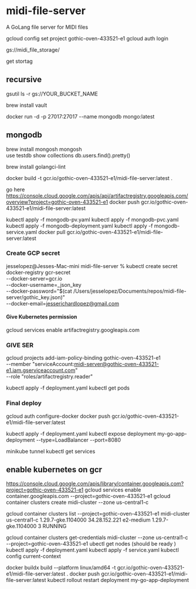# midi-file-server
A GoLang file server for MIDI files 


 gcloud config set project gothic-oven-433521-e1
gcloud auth login

gs://midi_file_storage/

get stortag


## recursive 
gsutil ls -r gs://YOUR_BUCKET_NAME


brew install vault

docker run -d -p 27017:27017 --name mongodb mongo:latest


## mongodb
brew install mongosh
mongosh   
use testdb
show collections
db.users.find().pretty()


brew install golangci-lint



docker build -t gcr.io/gothic-oven-433521-e1/midi-file-server:latest .

go here https://console.cloud.google.com/apis/api/artifactregistry.googleapis.com/overview?project=gothic-oven-433521-e1
docker push gcr.io/gothic-oven-433521-e1/midi-file-server:latest



kubectl apply -f mongodb-pv.yaml
kubectl apply -f mongodb-pvc.yaml
kubectl apply -f mongodb-deployment.yaml
kubectl apply -f mongodb-service.yaml
docker pull gcr.io/gothic-oven-433521-e1/midi-file-server:latest



### Create GCP secret
jesselopez@Jesses-Mac-mini midi-file-server % kubectl create secret docker-registry gcr-secret \
    --docker-server=gcr.io \
    --docker-username=_json_key \
    --docker-password="$(cat /Users/jesselopez/Documents/repos/midi-file-server/gothic_key.json)" \
    --docker-email=jesserichardlopez@gmail.com

#### Give Kubernetes permission
gcloud services enable artifactregistry.googleapis.com

### GIVE SER
gcloud projects add-iam-policy-binding gothic-oven-433521-e1 \
  --member "serviceAccount:midi-server@gothic-oven-433521-e1.iam.gserviceaccount.com" \
  --role "roles/artifactregistry.reader"


kubectl apply -f deployment.yaml
kubectl get pods

### Final deploy
gcloud auth configure-docker
docker push gcr.io/gothic-oven-433521-e1/midi-file-server:latest

kubectl apply -f deployment.yaml
kubectl expose deployment my-go-app-deployment --type=LoadBalancer --port=8080

minikube tunnel
kubectl get services

## enable kubernetes on gcr
https://console.cloud.google.com/apis/library/container.googleapis.com?project=gothic-oven-433521-e1
gcloud services enable container.googleapis.com --project=gothic-oven-433521-e1
gcloud container clusters create midi-cluster --zone us-central1-c


gcloud container clusters list --project=gothic-oven-433521-e1
midi-cluster  us-central1-c  1.29.7-gke.1104000  34.28.152.221  e2-medium     1.29.7-gke.1104000  3          RUNNING


gcloud container clusters get-credentials midi-cluster --zone us-central1-c --project=gothic-oven-433521-e1
ubectl get nodes (should be ready
)
kubectl apply -f deployment.yaml
kubectl apply -f service.yaml
kubectl config current-context



docker buildx build --platform linux/amd64 -t gcr.io/gothic-oven-433521-e1/midi-file-server:latest .
docker push gcr.io/gothic-oven-433521-e1/midi-file-server:latest
kubectl rollout restart deployment my-go-app-deployment
